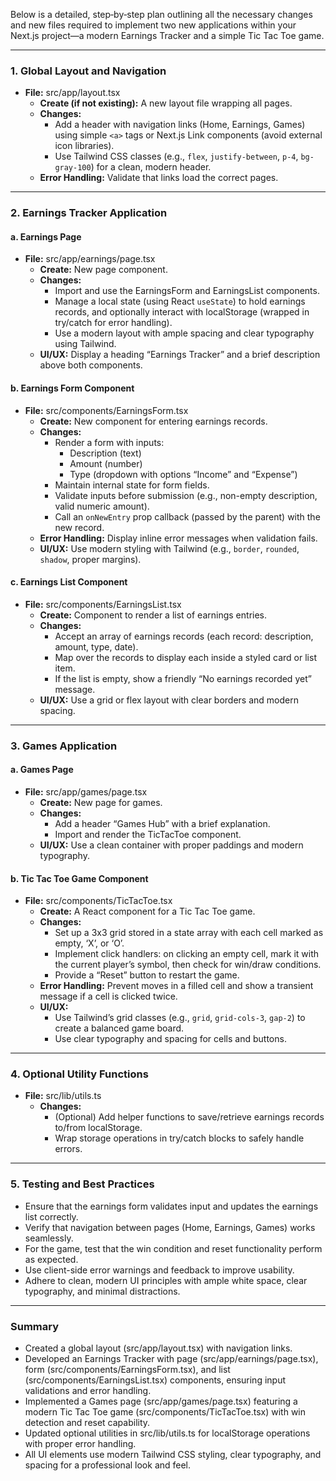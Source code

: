 Below is a detailed, step‐by‐step plan outlining all the necessary changes and new files required to implement two new applications within your Next.js project—a modern Earnings Tracker and a simple Tic Tac Toe game.

---

### 1. Global Layout and Navigation

- **File:** src/app/layout.tsx  
  - **Create (if not existing):** A new layout file wrapping all pages.
  - **Changes:**  
    - Add a header with navigation links (Home, Earnings, Games) using simple `<a>` tags or Next.js Link components (avoid external icon libraries).  
    - Use Tailwind CSS classes (e.g., `flex`, `justify-between`, `p-4`, `bg-gray-100`) for a clean, modern header.
  - **Error Handling:** Validate that links load the correct pages.

---

### 2. Earnings Tracker Application

#### a. Earnings Page

- **File:** src/app/earnings/page.tsx  
  - **Create:** New page component.
  - **Changes:**  
    - Import and use the EarningsForm and EarningsList components.  
    - Manage a local state (using React `useState`) to hold earnings records, and optionally interact with localStorage (wrapped in try/catch for error handling).  
    - Use a modern layout with ample spacing and clear typography using Tailwind.
  - **UI/UX:** Display a heading “Earnings Tracker” and a brief description above both components.

#### b. Earnings Form Component

- **File:** src/components/EarningsForm.tsx  
  - **Create:** New component for entering earnings records.
  - **Changes:**  
    - Render a form with inputs:  
      - Description (text)  
      - Amount (number)  
      - Type (dropdown with options “Income” and “Expense”)
    - Maintain internal state for form fields.  
    - Validate inputs before submission (e.g., non-empty description, valid numeric amount).  
    - Call an `onNewEntry` prop callback (passed by the parent) with the new record.
  - **Error Handling:** Display inline error messages when validation fails.
  - **UI/UX:** Use modern styling with Tailwind (e.g., `border`, `rounded`, `shadow`, proper margins).

#### c. Earnings List Component

- **File:** src/components/EarningsList.tsx  
  - **Create:** Component to render a list of earnings entries.
  - **Changes:**  
    - Accept an array of earnings records (each record: description, amount, type, date).  
    - Map over the records to display each inside a styled card or list item.  
    - If the list is empty, show a friendly “No earnings recorded yet” message.
  - **UI/UX:** Use a grid or flex layout with clear borders and modern spacing.

---

### 3. Games Application

#### a. Games Page

- **File:** src/app/games/page.tsx  
  - **Create:** New page for games.
  - **Changes:**  
    - Add a header “Games Hub” with a brief explanation.  
    - Import and render the TicTacToe component.
  - **UI/UX:** Use a clean container with proper paddings and modern typography.

#### b. Tic Tac Toe Game Component

- **File:** src/components/TicTacToe.tsx  
  - **Create:** A React component for a Tic Tac Toe game.
  - **Changes:**  
    - Set up a 3x3 grid stored in a state array with each cell marked as empty, ‘X’, or ‘O’.  
    - Implement click handlers: on clicking an empty cell, mark it with the current player’s symbol, then check for win/draw conditions.  
    - Provide a “Reset” button to restart the game.
  - **Error Handling:** Prevent moves in a filled cell and show a transient message if a cell is clicked twice.
  - **UI/UX:**  
    - Use Tailwind’s grid classes (e.g., `grid`, `grid-cols-3`, `gap-2`) to create a balanced game board.  
    - Use clear typography and spacing for cells and buttons.

---

### 4. Optional Utility Functions

- **File:** src/lib/utils.ts  
  - **Changes:**  
    - (Optional) Add helper functions to save/retrieve earnings records to/from localStorage.  
    - Wrap storage operations in try/catch blocks to safely handle errors.

---

### 5. Testing and Best Practices

- Ensure that the earnings form validates input and updates the earnings list correctly.  
- Verify that navigation between pages (Home, Earnings, Games) works seamlessly.  
- For the game, test that the win condition and reset functionality perform as expected.  
- Use client-side error warnings and feedback to improve usability.  
- Adhere to clean, modern UI principles with ample white space, clear typography, and minimal distractions.

---

### Summary

- Created a global layout (src/app/layout.tsx) with navigation links.  
- Developed an Earnings Tracker with page (src/app/earnings/page.tsx), form (src/components/EarningsForm.tsx), and list (src/components/EarningsList.tsx) components, ensuring input validations and error handling.  
- Implemented a Games page (src/app/games/page.tsx) featuring a modern Tic Tac Toe game (src/components/TicTacToe.tsx) with win detection and reset capability.  
- Updated optional utilities in src/lib/utils.ts for localStorage operations with proper error handling.  
- All UI elements use modern Tailwind CSS styling, clear typography, and spacing for a professional look and feel.

